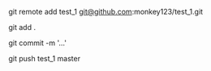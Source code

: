 










git remote add test_1 git@github.com:monkey123/test_1.git


git add .

git commit -m '...'

git push test_1 master


